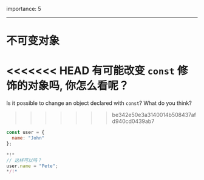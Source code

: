 importance: 5

---

# 不可变对象

<<<<<<< HEAD
有可能改变 `const` 修饰的对象吗, 你怎么看呢？
=======
Is it possible to change an object declared with `const`? What do you think?
>>>>>>> be342e50e3a3140014b508437afd940cd0439ab7

```js
const user = {
  name: "John"
};

*!*
// 这样可以吗？
user.name = "Pete";
*/!*
```
